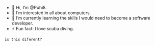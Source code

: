 - 👋 Hi, I’m @Puhi8.
- 👀 I’m interested in all about computers.
- 🌱 I’m currently learning the skills I would need to become a software developer.
- ⚡ Fun fact: I love scuba diving.
```
is this diferent?
```
